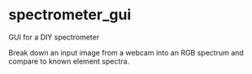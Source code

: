 # spectrometer_gui
GUI for a DIY spectrometer 

Break down an input image from a webcam into an RGB spectrum and compare to known element spectra.
